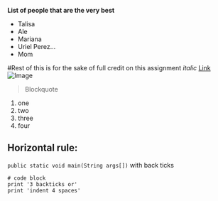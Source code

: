 **List of people that are the very best**
* Talisa
* Ale
* Mariana
* Uriel Perez...
* Mom



#Rest of this is for the sake of full credit on this assignment
*italic*
[Link](https://canvas.ucsd.edu/courses/39511)
![Image](https://www.google.com/search?q=image+of+luffy+png&rlz=1C5CHFA_enUS989US991&oq=image+of+luffy+png&aqs=chrome.0.69i59j0i22i30l2.4922j0j4&sourceid=chrome&ie=UTF-8#imgrc=5msJ4UYjzSZljM)
>Blockquote
1. one
2. two 
3. three
4. four 

Horizontal rule:
---
`public static void main(String args[])` with back ticks 
```
# code block
print '3 backticks or'
print 'indent 4 spaces'
```

